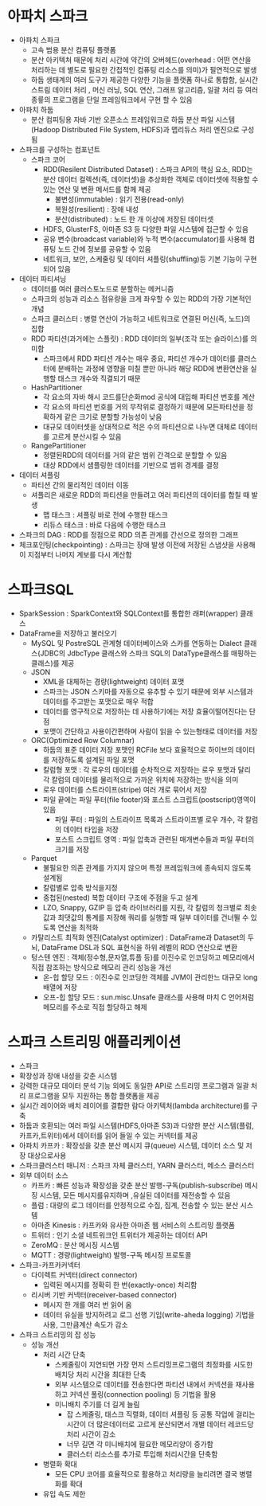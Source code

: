# 아파치 스파크
- 아파치 스파크 
  - 고속 범용 분산 컴퓨팅 플랫폼
  - 분산 아키텍처 때문에 처리 시간에 약간의 오버헤드(overhead : 어떤 연산을 처리하는 데 별도로 필요한 간접적인 컴퓨팅 리소스를 의미)가 필연적으로 발생                   
  - 하둡 생태계의 여러 도구가 제공한 다양한 기능을 플랫폼 하나로 통합함, 실시간 스트림 데이터 처리 , 머신 러닝, SQL 연산, 그래프 알고리즘, 일괄 처리 등 여러 종륳의 프로그램을 단일 프레임워크에서 구현 할 수 있음 
- 아파치 하둡
  - 분산 컴피팅용 자바 기반 오픈소스 프레임워크로 하둡 분산 파일 시스템(Hadoop Distributed File System, HDFS)과 맵리듀스 처리 엔진으로 구성됨
- 스파크를 구성하는 컴포넌트
  - 스파크 코어
    - RDD(Resilent Distributed Dataset) : 스파크 API의 핵심 요소, RDD는 분산 데이터 컬렉션(즉, 데이터셋)을 추상화한 객체로 데이터셋에 적용할 수 있는 연산 및 변환 메서드를 함께 제공
      - 불변성(immutable) : 읽기 전용(read-only)
      - 복원성(resilient) : 장애 내성
      - 분산(distributed) : 노드 한 개 이상에 저장된 데이터셋 
    - HDFS, GlusterFS, 아마존 S3 등 다양한 파일 시스템에 접근할 수 있음
    - 공유 변수(broadcast variable)와 누적 변수(accumulator)를 사용해 컴퓨팅 노드 간에 정보를 공유할 수 있음
    - 네트워크, 보안, 스케줄링 및 데이터 셔플링(shuffling)등 기본 기능이 구현되어 있음   
- 데이터 파티셔닝
  - 데이터를 여러 클러스토노드로 분할하는 메커니즘
  - 스파크의 성능과 리소스 점유량을 크게 좌우할 수 있는 RDD의 가장 기본적인 개념
  - 스파크 클러스터 : 병렬 연산이 가능하고 네트워크로 연결된 머신(즉, 노드)의 집합
  - RDD 파티션(과거에는 스플릿) : RDD 데이터의 일부(조각 또는 슬라이스)를 의미함
    - 스파크에서 RDD 파티션 개수는 매우 중요, 파티션 개수가 데이터를 클러스터에 분배하는 과정에 영향을 미칠 뿐만 아니라 해당 RDD에 변환연산을 실행할 태스크 개수와 직결되기 때문
  - HashPartitioner 
    - 각 요소의 자바 해시 코드를단순화mod 공식에 대입해 파티션 번호를 계산 
    - 각 요소의 파티션 번호를 거의 무작위로 결정하기 때문에 모든파티션을 정확하게 같은 크기로 분할할 가능성이 낮음
    - 대규모 데이터셋을 상대적으로 적은 수의 파티션으로 나누면 대체로 데이터를 고르게 분산시킬 수 있음
  - RangePartitioner 
    - 정렬된RDD의 데이터를 거의 같은 범위 간격으로 분할할 수 있음
    - 대상 RDD에서 샘플링한 데이터를 기반으로 범위 경계를 결정 
- 데이터 셔플링
  - 파티션 간의 물리적인 데이터 이동
  - 셔플리은 새로운 RDD의 파티션을 만들려고 여러 파티션의 데이터를 합칠 때 발생 
    - 맵 태스크 : 셔플링 바로 전에 수행한 태스크
    - 리듀스 태스크 : 바로 다음에 수행한 태스크
- 스파크의 DAG : RDD를 정점으로 RDD 의존 관계를 간선으로 정의한 그래프 
- 체크포인팅(checkpointing) : 스파크는 장애 발생 이전에 저장된 스냅샷을 사용해 이 지점부터 나머지 계보를 다시 계산함

# 스파크SQL
- SparkSession : SparkContext와 SQLContext를 통합한 래퍼(wrapper) 클래스
- DataFrame을 저장하고 불러오기
  - MySQL 및 PostreSQL 관계형 데이터베이스와 스카를 연동하는 Dialect 클래스(JDBC의 JdbcType 클래스와 스파크 SQL의 DataType클래스를 매핑하는 클래스)를 제공
  - JSON
    - XML을 대체하는 경량(lightweight) 데이터 포맷
    - 스파크는 JSON 스키마를 자동으로 유추할 수 있기 때문에 외부 시스템과 데이터를 주고받는 포맷으로 매우 적합
    - 데이터를 영구적으로 저장하는 데 사용하기에는 저장 효율이떨어진다는 단점
    - 포맷이 간단하고 사용이간편하며 사람이 읽을 수 있는형태로 데이터를 저장
  - ORC(Optimized Row Columnar)
    - 하둡의 표준 데이터 저장 포맷인 RCFile 보다 효율적으로 하이브의 데이터를 저장하도록 설계된 파일 포맷
    - 칼럼형 포맷 : 각 로우의 데이터를 순차적으로 저장하는 로우 포맷과 달리 각 칼럼의 데이터를 물리적으로 가까운 위치에 저장하는 방식을 의미
    - 로우 데이터를 스트라이프(stripe) 여러 개로 묶어서 저장
    - 파일 끝에는 파일 푸터(file footer)와 포스트 스크립트(postscript)영역이 있음
      - 파일 푸터 : 파일의 스트라이프 목록과 스트라이프별 로우 개수, 각 칼럼의 데이터 타입을 저장
      - 포스트 스크립트 영역 : 파일 압축과 관련된 매개변수들과 파일 푸터의 크기를 저장 
  - Parquet
    - 불필요한 의존 관계를 가지지 않으며 특정 프레임워크에 종속되지 않도록 설계됨
    - 칼럼별로 압축 방식을지정
    - 중첩된(nested) 복합 데이터 구조에 주점을 두고 설계
    - LZO, Snappy, GZIP 등 압축 라이브러리를 지원, 각 칼럼의 청크별로 최솟값과 최댓값의 통계를 저장해 쿼리를 실행할 때 일부 데이터를 건너뛸 수 있도록 연산을 최적화 
  - 카탈리스트 최적화 엔진(Catalyst optimizer) : DataFrame과 Dataset의 두뇌, DataFrame DSL과 SQL 표현식을 하위 레벨의 RDD 연산으로 변환 
  - 텅스텐 엔진 : 객체(정수형,문자열,튜플 등)를 이진수로 인코딩하고 메모리에서 직접 참조하는 방식으로 메모리 관리 성능을 개선
    - 온-힙 할당 모드 : 이진수로 인코딩한 객체를 JVM이 관리한느 대규모 long 배열에 저장
    - 오프-힙 할당 모드 : sun.misc.Unsafe 클래스를 사용해 마치 C 언어처럼 메모리를 주소로 직접 할당하고 해제

# 스파크 스트리밍 애플리케이션
-  스파크 
  - 확장성과 장애 내성을 갖춘 시스템
  - 강력한 대규모 데이터 분석 기능 외에도 동일한 API로 스트리밍 프로그램과 일괄 처리 프로그램을 모두 지원하는 통합 플랫폼을 제공
  - 실시간 레이어와 배치 레이어를 결합한 람다 아키텍처(lambda architecture)를 구축
  - 하둡과 호환되는 여러 파일 시스템(HDFS,아마존 S3)과 다양한 분산 시스템(플럼,카프카,트위터)에서 데이터를 읽어 들일 수 있는 커넥터를 제공
  - 아파치 카프카 : 확장성을 갖춘 분산 메시지 큐(queue) 시스템, 데이터 소스 및 저장 대상으로사용
  - 스파크클러스터 매니저 : 스파크 자체 클러스터, YARN 클러스터, 메소스 클러스터 
- 외부 데이터 소스
  - 카프카 : 빠른 성능과 확장성을 갖춘 분산 발행-구독(publish-subscribe) 메시징 시스템, 모든 메시지를유지하며 ,유실된 데이터를 재전송할 수 있음
  - 플럼 : 대량의 로그 데이터를 안정적으로 수집, 집계, 전송할 수 있는 분산 시스템
  - 아마존 Kinesis : 카프카와 유사한 아마존 웹 서비스의 스트리밍 플랫폼
  - 트위터 : 인기 소셜 네트워크인 트위터가 제공하는 데이터 API
  - ZeroMQ : 분산 메시징 시스템
  - MQTT : 경량(lightweight) 발행-구독 메시징 프로토콜 
- 스파크-카프카커넥터
  - 다이렉트 커넥터(direct connector) 
    - 입력된 메시지를 정확히 한 번(exactly-once) 처리함
  - 리시버 기반 커넥터(receiver-based connector) 
    - 메시지 한 개를 여러 번 읽어 옴
    - 데이터 유실을 방지하려고 로그 선행 기입(write-aheda logging) 기법을 사용, 그만큼계산 속도가 감소
- 스파크 스트리밍의 잡 성능
  - 성능 개선
    - 처리 시간 단축
      - 스케줄링이 지연되면 가장 먼저 스트리밍프로그램의 최정화를 시도한 배치당 처리 시간을 최대한 단축
      - 외부 시스템으로 데이터를 전송한다면 파티션 내에서 커넥션을 재사용하고 커넥션 풀링(connection pooling) 등 기법을 활용
      - 미니배치 주기를 더 길게 늘림
        - 잡 스케줄링, 태스크 직렬화, 데이터 셔플링 등 공통 작업에 걸리는 시간이 더 많은데이터로 고르게 분산되면서 개별 데이터 레코드당 처리 시간이 감소
        - 너무 길면 각 미니배치에 필요한 메모리양이 증가함 
        - 클러스터 리소스를 추가로 투입해 처리시간을 단축함
    - 병렬화 확대
      - 모든 CPU 코어를 효율적으로 활용하고 처리량을 늘리려면 결국 병렬화를 확대
    - 유입 속도 제한


